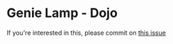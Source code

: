 # Genie Lamp - Dojo

If you're interested in this, please commit on [this issue](https://github.com/kentcdodds/genie/issues/18)
